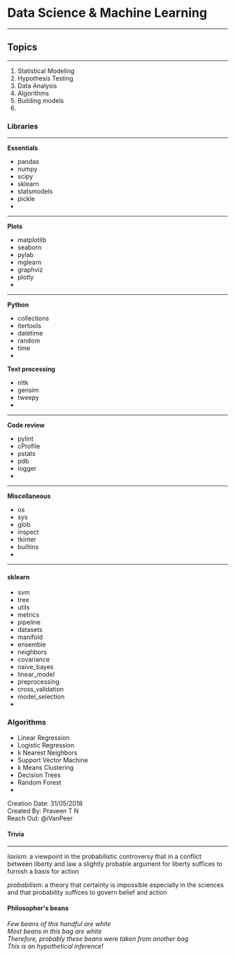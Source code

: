 # Data Science &amp; Machine Learning 
---
## Topics
---
1. Statistical Modeling
2. Hypothesis Testing
3. Data Analysis
4. Algorithms
5. Building models
6. 


### Libraries 
---
<b>Essentials</b>
* pandas
* numpy
* scipy
* sklearn
* statsmodels
* pickle
* 

---
<b>Plots</b>
* matplotlib
* seaborn
* pylab
* mglearn
* graphviz
* plotly
* 
---
<b>Python</b>
* collections
* itertools
* datetime
* random
* time
* 

<b>Text processing</b>
* nltk
* gensim
* tweepy
* 
---
<b>Code review</b>
* pylint
* cProfile
* pstats
* pdb
* logger
* 
---
<b>Miscellaneous</b>
* os
* sys
* glob
* inspect
* tkinter
* builtins
* 

---

#### sklearn
  - svm
  - tree
  - utils
  - metrics
  - pipeline
  - datasets
  - manifold
  - ensemble
  - neighbors
  - covariance
  - naive_bayes
  - linear_model
  - preprocessing
  - cross_validation
  - model_selection
  - 
  
### Algorithms

* Linear Regression
* Logistic Regression
* k Nearest Neighbors
* Support Vector Machine
* k Means Clustering
* Decision Trees
* Random Forest
* 



Creation Date: 31/05/2018 <br/>
Created By: Praveen T N <br/>
Reach Out: @iVanPeer <br/>

#### Trivia
---
<i>laxism</i>: a viewpoint in the probabilistic controversy that in a conflict between liberty and law a slightly probable argument for liberty suffices to furnish a basis for action

<i>probabilism</i>: a theory that certainty is impossible especially in the sciences and that probability suffices to govern belief and action

#### Philosopher's beans
<i>Few beans of this handful are white <br/>
  Most beans in this bag are white <br/>
  Therefore, probably these beans were taken from another bag <br/>
  This is an hypothetical inference!</i>
